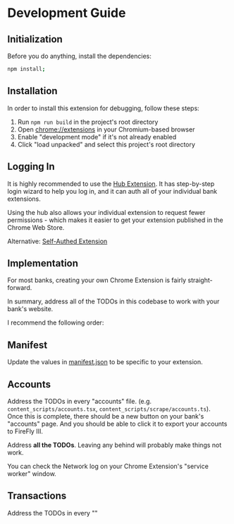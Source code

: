# Development Guide

## Initialization
Before you do anything, install the dependencies:
```bash
npm install;
```

## Installation
In order to install this extension for debugging, follow these steps:
1. Run `npm run build` in the project's root directory
2. Open [chrome://extensions](chrome://extensions) in your Chromium-based browser
3. Enable "development mode" if it's not already enabled
4. Click "load unpacked" and select this project's root directory 

## Logging In
It is highly recommended to use the [Hub Extension](
https://github.com/bradsk88/firefly-iii-chrome-extension-hub
). It has step-by-step login wizard to help you log in, and it can auth all of
your individual bank extensions. 

Using the hub also allows your individual extension to request fewer permissions - 
which makes it easier to get your extension published in the Chrome Web Store.

Alternative: [Self-Authed Extension](./DEV_GUIDE_SELF_AUTH.md)

## Implementation

For most banks, creating your own Chrome Extension is fairly straight-forward.

In summary, address all of the TODOs in this codebase to work with your bank's
website. 

I recommend the following order:

## Manifest
Update the values in [manifest.json](manifest.json) to be specific to your 
extension.

## Accounts
Address the TODOs in every "accounts" file. (e.g. `content_scripts/accounts.tsx`, 
`content_scripts/scrape/accounts.ts`).  
Once this is complete, there should be a new button on your bank's "accounts" 
page. And you should be able to click it to export your accounts to FireFly III.

Address **all the TODOs**. Leaving any behind will probably make things not work.

You can check the Network log on your Chrome Extension's "service worker" window.

## Transactions
Address the TODOs in every ""